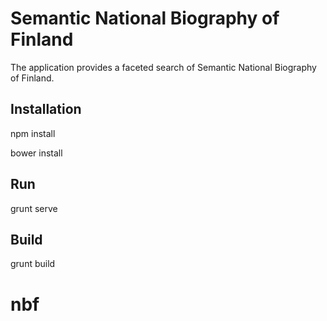 # Semantic National Biography of Finland
The application provides a faceted search of Semantic National Biography of Finland.

Installation
------------

npm install

bower install

Run
------------
grunt serve

Build
------------
grunt build
# nbf

